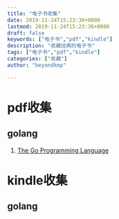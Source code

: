 ```yaml
---
title: "电子书收集"
date: 2019-11-24T15:23:36+0800
lastmod: 2019-11-24T15:23:36+0800
draft: false
keywords: ["电子书","pdf","kindle"]
description: "收藏经典的电子书"
tags: ["电子书","pdf","kindle"]
categories: ["收藏"]
author: "beyondkmp"

---
```


# pdf收集

## golang

1. [The Go Programming Language](/books/The.Go.Programming.Language.pdf)

# kindle收集

## golang

<!--more-->
